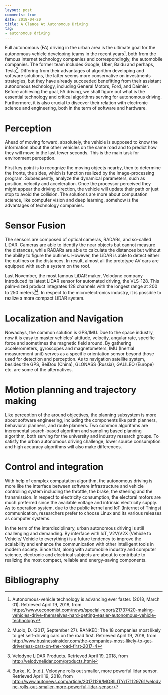 ```yaml
---
layout: post
comments: true
date: 2018-04-20
title: A Glance At Autonomous Driving
tag: 
- autonomous driving
---
```



Full autonomous (FA) driving in the urban area is the ultimate goal for the autonomous vehicle developing teams in the<!-- more --> recent years[^eco], both from the famous internet technology companies and correspondingly, the automobile companies. The former team includes Google, Uber, Baidu and perhaps, Tesla[^ran]. Differing from their advantages of algorithm developing and software solutions, the latter seems more conservative on investments strategies, but they have already succeeded benefitting from their assistant autonomous technology, including General Motors, Ford, and Daimler. Before achieving the goal, FA driving, we shall figure out what is the essential technology and critical algorithms serving for autonomous driving. Furthermore, it is also crucial to discover their relation with electronic science and engineering, both in the term of software and hardware.

# Perception

Ahead of moving forward, absolutely, the vehicle is supposed to know the information about the other vehicles on the same road and to predict how they will move in the last fewer seconds. This is the main task for environment perception. 

First key point is to recognize the moving objects nearby, then to determine the fronts, the sides, which is function realized by the Image-processing program. Subsequently, analyze the dynamical parameters, such as position, velocity and acceleration. Once the processor perceived they might appear the driving direction, the vehicle will update their path or just stop to avoid the collision. The solutions are more about computation science, like computer vision and deep learning, somehow is the advantages of technology companies.

# Sensor Fusion

The sensors are composed of optical cameras, RADARs, and so-called LiDAR. Cameras are able to identify the near objects but cannot measure the distances, while RADARs are able to calculate the distances but without the ability to figure the outlines. However, the LiDAR is able to detect either the outlines or the distances. In result, almost all the prototype AV cars are equipped with such a system on the roof.

Last November, the most famous LiDAR maker, Velodyne company introduced its latest LiDAR sensor for automated driving, the VLS-128. This palm-sized product integrates 128 channels with the longest range at 200 to 250 meters[^velo][^velo2]. In respect to the microelectronics industry, it is possible to realize a more compact LiDAR system.

# Localization and Navigation 

Nowadays, the common solution is GPS/IMU. Due to the space industry, now it is easy to master vehicles' attitude, velocity, angular rate, specific force and sometimes the magnetic field around. By gathering accelerometers, gyroscopes and magnetometers, IMU (Inertial measurement unit) serves as a specific orientation sensor beyond those used for detection and perception.  As to navigation satellite system, besides the GPS, BeiDou (China), GLONASS (Russia), GALILEO (Europe) etc. are some of the alternatives.

# Motion planning and trajectory making

Like perception of the around objectives, the planning subsystem is more about software engineering, including the components like path planners, behavioral planners, and route planners.  Two common algorithms are incremental search-based algorithm and sampling based planning algorithm, both serving for the university and industry research groups. To satisfy the urban autonomous driving challenge, lower source consumption and high accuracy algorithms will also make differences.

# Control and integration

With help of complex computation algorithm, the autonomous driving is more like the interface between software infrastructure and vehicle controlling system including the throttle, the brake, the steering and the transmission. In respect to electricity consumption, the electoral motors are much preferred since the available voltage and intrinsic electricity supply. As to operation system, due to the public kernel and IoT (Internet of Things) communication, researchers prefer to choose Linux and its various releases as computer systems.

In the term of the interdisciplinary, urban autonomous driving is still challenging and demanding. By interface with IoT, V2V/V2X (Vehicle to Vehicle/ Vehicle to everything) is a future tendency to improve the scalability and enhance the communication with other intelligent tools in modern society. Since that, along with automobile industry and computer science, electronic and electrical subjects are about to contribute to realizing the most compact, reliable and energy-saving components.

# Bibliography

[^eco]: Autonomous-vehicle technology is advancing ever faster. (2018, March 01). Retrieved April 19, 2018, from https://www.economist.com/news/special-report/21737420-making-vehicles-drive-themselves-hard-getting-easier-autonomous-vehicle-technology
[^ran]: Muoio, D. (2017, September 27). RANKED: The 18 companies most likely to get self-driving cars on the road first. Retrieved April 19, 2018, from http://www.businessinsider.com/the-companies-most-likely-to-get-driverless-cars-on-the-road-first-2017-4
[^velo]: Velodyne LiDAR Products. Retrieved April 19, 2018, from http://velodynelidar.com/products.html
[^velo2]: Burke, K. (n.d.). Velodyne rolls out smaller, more powerful lidar sensor. Retrieved April 19, 2018, from http://www.autonews.com/article/20171129/MOBILITY/171129761/velodyne-rolls-out-smaller-more-powerful-lidar-sensor
[^1]: Franke, U., Gavrila, D., Gorzig, S., Lindner, F., Puetzold, F., & Wohler, C. (1998). Autonomous driving goes downtown. IEEE Intelligent Systems, 13(6), 40-48. doi:10.1109/5254.736001

[^2]: Levinson, J., Askeland, J., Becker, J., Dolson, J., Held, D., Kammel, S., . . . Thrun, S. (2011). Towards fully autonomous driving: Systems and algorithms. 2011 IEEE Intelligent Vehicles Symposium (IV). doi:10.1109/ivs.2011.5940562
[^3]: Chris Urmson et al. (2008). Autonomous Driving in UrbanEnvironments: Boss and the Urban Challenge. Journal of Field Robotics 25(8), 425–466.
[^4]: Campbell, M., Egerstedt, M., How, J. P., & Murray, R. M. (2010). Autonomous driving in urban environments: Approaches, lessons and challenges. Philosophical Transactions of the Royal Society A: Mathematical, Physical and Engineering Sciences, 368(1928), 4649-4672. doi:10.1098/rsta.2010.0110
